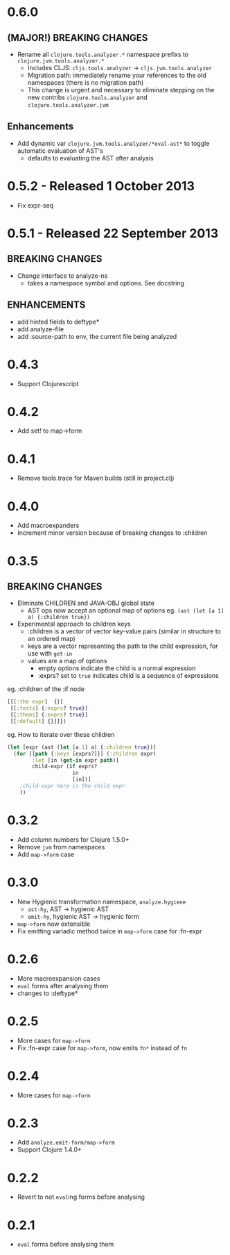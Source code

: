 # 0.6.0

## (MAJOR!) BREAKING CHANGES

- Rename all `clojure.tools.analyzer.*` namespace prefixs to `clojure.jvm.tools.analyzer.*`
  - Includes CLJS: `cljs.tools.analyzer` -> `cljs.jvm.tools.analyzer`
  - Migration path: immediately rename your references to the old namespaces
    (there is no migration path)
  - This change is urgent and necessary to eliminate stepping on the new contribs 
    `clojure.tools.analyzer` and `clojure.tools.analyzer.jvm`

## Enhancements

- Add dynamic var `clojure.jvm.tools.analyzer/*eval-ast*` to toggle automatic evaluation
  of AST's
  - defaults to evaluating the AST after analysis

# 0.5.2 - Released 1 October 2013

- Fix expr-seq

# 0.5.1 - Released 22 September 2013

## BREAKING CHANGES

- Change interface to analyze-ns
  - takes a namespace symbol and options. See docstring

## ENHANCEMENTS

- add hinted fields to deftype*
- add analyze-file
- add :source-path to env, the current file being analyzed

# 0.4.3

- Support Clojurescript

# 0.4.2

- Add set! to map->form

# 0.4.1

- Remove tools.trace for Maven builds (still in project.clj)

# 0.4.0

- Add macroexpanders
- Increment minor version because of breaking changes to :children

# 0.3.5

## BREAKING CHANGES

- Eliminate CHILDREN and JAVA-OBJ global state
  - AST ops now accept an optional map of options
  eg. `(ast (let [a 1] a) {:children true})`
- Experimental approach to children keys
  - :children is a vector of vector key-value pairs (similar in structure to an ordered map)
  - keys are a vector representing the path to the child expression, for use with `get-in`
  - values are a map of options
    - empty options indicate the child is a normal expression
    - :exprs? set to `true` indicates child is a sequence of expressions

eg. :children of the :if node

```clojure
[[[:the-expr]  {}]
 [[:tests] {:exprs? true}] 
 [[:thens] {:exprs? true}] 
 [[:default] {}]]})
```

eg. How to iterate over these children

```clojure
(let [expr (ast (let [a 1] a) {:children true})]
  (for [[path {:keys [exprs?]}] (:children expr)
        :let [in (get-in expr path)]
        child-expr (if exprs?
                     in
                     [in])]
    ;child-expr here is the child expr
    ))
```

# 0.3.2

- Add column numbers for Clojure 1.5.0+
- Remove `jvm` from namespaces
- Add `map->form` case

# 0.3.0

- New Hygienic transformation namespace, `analyze.hygiene`
  - `ast-hy`, AST -> hygienic AST
  - `emit-hy`, hygienic AST -> hygienic form
- `map->form` now extensible
- Fix emitting variadic method twice in `map->form` case for :fn-expr

# 0.2.6

- More macroexpansion cases
- `eval` forms after analysing them
- changes to :deftype*

# 0.2.5

- More cases for `map->form`
- Fix :fn-expr case for `map->form`, now emits `fn*` instead of `fn`

# 0.2.4

- More cases for `map->form`

# 0.2.3

- Add `analyze.emit-form/map->form`
- Support Clojure 1.4.0+

# 0.2.2

- Revert to not `eval`ing forms before analysing

# 0.2.1

- `eval` forms before analysing them
